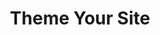 ---
step: 4
permalink: workshop/gh/theme.html
video: zpgdTrHyRF8
title: Theme Your Site
shorttitle: Theme
overview: "This portion will demonstrate how to edit the theme.yml (found in your repository's '_data/' director) to customize the visualizations and home page."
steps: 
  - text: Edit the home page in the theme.yml file.
    time: 0
    doc: https://collectionbuilder.github.io/docs/theme.html#home
  - text: Change the About featured image.
    time: 209
    doc: https://collectionbuilder.github.io/docs/theme.html#about
  - text: Add or remove browse buttons.
    time: 267
    doc: https://collectionbuilder.github.io/docs/theme.html#item
  - text: Edit the Subjects word cloud.
    time: 297
    doc: https://collectionbuilder.github.io/docs/theme.html#subjects
  - text: Edit the Locations word cloud.
    time: 433
    doc: https://collectionbuilder.github.io/docs/theme.html#locations
  - text: Adjust the Map page. 
    time: 472
    doc: https://collectionbuilder.github.io/docs/theme.html#map
  - text: Customize the Timeline dropdown button.
    time: 631
    doc: https://collectionbuilder.github.io/docs/theme.html#timeline
  - text: Adjust metadata downloads.
    time: 689
    doc: https://collectionbuilder.github.io/docs/theme.html#data
---